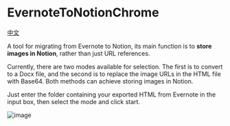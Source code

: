 # EvernoteToNotionChrome

[中文](https://zhuanlan.zhihu.com/p/403978229)

A tool for migrating from Evernote to Notion, its main function is to **store images in Notion**, rather than just URL references.

Currently, there are two modes available for selection. The first is to convert to a Docx file, and the second is to replace the image URLs in the HTML file with Base64. Both methods can achieve storing images in Notion.

Just enter the folder containing your exported HTML from Evernote in the input box, then select the mode and click start.


![image](https://github.com/user-attachments/assets/c82e0d7c-8770-4928-8c0b-5f43d8905543)







